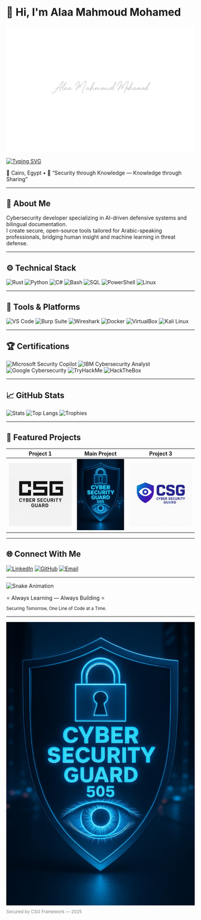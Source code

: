 # 👋 Hi, I'm Alaa Mahmoud Mohamed

![Banner](https://raw.githubusercontent.com/Alaamahm0ud/Alaamahm0ud/main/branding/alaa10.png)

[![Typing SVG](https://readme-typing-svg.demolab.com?font=Consolas&weight=600&size=24&pause=1000&color=00ADB5&center=true&vCenter=true&width=600&lines=Cybersecurity+Analyst;AI+Tools+Developer;Ethical+Hacker;Defensive+Systems+Engineer)](https://readme-typing-svg.demolab.com/demo/?lines=Cybersecurity+Analyst;AI+Tools+Developer;Ethical+Hacker;Defensive+Systems+Engineer)

📍 Cairo, Egypt  •  💬 “Security through Knowledge — Knowledge through Sharing”

---

## 🧠 About Me
Cybersecurity developer specializing in AI-driven defensive systems and bilingual documentation.  
I create secure, open-source tools tailored for Arabic-speaking professionals, bridging human insight and machine learning in threat defense.

---

## ⚙️ Technical Stack
![Rust](https://img.shields.io/badge/Rust-000000?style=for-the-badge&logo=rust)
![Python](https://img.shields.io/badge/Python-3670A0?style=for-the-badge&logo=python&logoColor=ffdd54)
![C#](https://img.shields.io/badge/C%23-239120?style=for-the-badge&logo=c-sharp&logoColor=white)
![Bash](https://img.shields.io/badge/Bash-121011?style=for-the-badge&logo=gnu-bash&logoColor=white)
![SQL](https://img.shields.io/badge/SQL-003B57?style=for-the-badge&logo=mysql)
![PowerShell](https://img.shields.io/badge/PowerShell-5391FE?style=for-the-badge&logo=powershell)
![Linux](https://img.shields.io/badge/Linux-FCC624?style=for-the-badge&logo=linux&logoColor=black)

---

## 🧰 Tools & Platforms
![VS Code](https://img.shields.io/badge/VSCode-007ACC?style=for-the-badge&logo=visualstudiocode)
![Burp Suite](https://img.shields.io/badge/Burp_Suite-FF6C37?style=for-the-badge&logo=burpsuite)
![Wireshark](https://img.shields.io/badge/Wireshark-1679A7?style=for-the-badge&logo=wireshark)
![Docker](https://img.shields.io/badge/Docker-2496ED?style=for-the-badge&logo=docker)
![VirtualBox](https://img.shields.io/badge/VirtualBox-183A61?style=for-the-badge&logo=virtualbox)
![Kali Linux](https://img.shields.io/badge/Kali_Linux-557C94?style=for-the-badge&logo=kalilinux)

---

## 🏆 Certifications
![Microsoft Security Copilot](https://img.shields.io/badge/Microsoft_Security_Copilot-0078D4?style=for-the-badge&logo=microsoft)
![IBM Cybersecurity Analyst](https://img.shields.io/badge/IBM_Cybersecurity_Analyst-054ADA?style=for-the-badge&logo=ibm)
![Google Cybersecurity](https://img.shields.io/badge/Google_Cybersecurity-4285F4?style=for-the-badge&logo=google)
![TryHackMe](https://img.shields.io/badge/TryHackMe_Level_7-red?style=for-the-badge&logo=tryhackme)
![HackTheBox](https://img.shields.io/badge/HackTheBox_Rookie-green?style=for-the-badge&logo=hackthebox)

---

## 📈 GitHub Stats
![Stats](https://github-readme-stats.vercel.app/api?username=Alaamahm0ud&show_icons=true&theme=radical&hide_border=true)
![Top Langs](https://github-readme-stats.vercel.app/api/top-langs/?username=Alaamahm0ud&layout=compact&theme=radical&hide_border=true)
![Trophies](https://github-profile-trophy.vercel.app/?username=Alaamahm0ud&theme=onedark)

---

## 🚀 Featured Projects
| Project 1 | Main Project | Project 3 |
|-----------|-------------|-----------|
| ![Project 1](https://raw.githubusercontent.com/Alaamahm0ud/Alaamahm0ud/main/branding/CSG1.jpg) | ![Main Project](https://raw.githubusercontent.com/Alaamahm0ud/Alaamahm0ud/main/branding/CSG.jpg) | ![Project 3](https://raw.githubusercontent.com/Alaamahm0ud/Alaamahm0ud/main/branding/CSG.04.png) |

---

## 🌐 Connect With Me
[![LinkedIn](https://img.shields.io/badge/LinkedIn_Profile-0A66C2?style=for-the-badge&logo=linkedin)](https://www.linkedin.com/in/alaa-mahmoud-/)
[![GitHub](https://img.shields.io/badge/GitHub_Portfolio-181717?style=for-the-badge&logo=github)](https://github.com/Alaamahm0ud)
[![Email](https://img.shields.io/badge/Email_Me-D14836?style=for-the-badge&logo=gmail)](mailto:alaa.m.egypt@gmail.com)

---

![Snake Animation](https://raw.githubusercontent.com/Alaamahm0ud/Alaamahm0ud/output/github-contribution-grid-snake.svg)

⭐ Always Learning — Always Building ⭐  
<sub>Securing Tomorrow, One Line of Code at a Time.</sub>

---

![CSG Logo](https://raw.githubusercontent.com/Alaamahm0ud/Alaamahm0ud/main/branding/CSG.jpg)  
<sub style="color:gray;">Secured by CSG Framework — 2025</sub>
